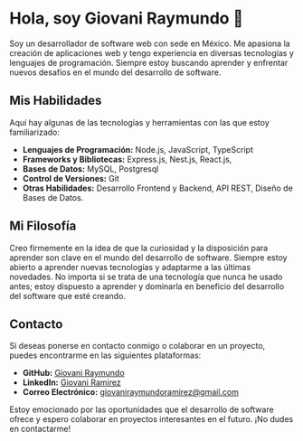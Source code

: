 # Hola, soy Giovani Raymundo 👋

Soy un desarrollador de software web con sede en México. Me apasiona la creación de aplicaciones web y tengo experiencia en diversas tecnologías y lenguajes de programación. Siempre estoy buscando aprender y enfrentar nuevos desafíos en el mundo del desarrollo de software.

## Mis Habilidades

Aquí hay algunas de las tecnologías y herramientas con las que estoy familiarizado:

- **Lenguajes de Programación:** Node.js, JavaScript, TypeScript
- **Frameworks y Bibliotecas:** Express.js, Nest.js, React.js, 
- **Bases de Datos:** MySQL, Postgresql
- **Control de Versiones:** Git
- **Otras Habilidades:** Desarrollo Frontend y Backend, API REST, Diseño de Bases de Datos.

## Mi Filosofía

Creo firmemente en la idea de que la curiosidad y la disposición para aprender son clave en el mundo del desarrollo de software. Siempre estoy abierto a aprender nuevas tecnologías y adaptarme a las últimas novedades. 
No importa si se trata de una tecnología que nunca he usado antes; estoy dispuesto a aprender y dominarla en beneficio del desarrollo del software que esté creando.

## Contacto

Si deseas ponerse en contacto conmigo o colaborar en un proyecto, puedes encontrarme en las siguientes plataformas:

- **GitHub:** [Giovani Raymundo](https://github.com/GiovaniRaymundo) 
- **LinkedIn:** [Giovani Ramirez]([https://www.linkedin.com/in/tunombre/](https://www.linkedin.com/in/kevingiovani/))
- **Correo Electrónico:** giovaniraymundoramirez@gmail.com

Estoy emocionado por las oportunidades que el desarrollo de software ofrece y espero colaborar en proyectos interesantes en el futuro. ¡No dudes en contactarme!

